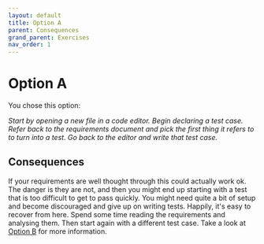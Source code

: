 ```yaml
---
layout: default
title: Option A
parent: Consequences
grand_parent: Exercises
nav_order: 1
---
```


# Option A

You chose this option:

_Start by opening a new file in a code editor. Begin declaring a test case. Refer back to the requirements document and pick the first thing it refers to to turn into a test. Go back to the editor and write that test case._

## Consequences

If your requirements are well thought through this could actually work ok. The danger is they are not, and then you might end up starting with a test that is too difficult to get to pass quickly. You might need quite a bit of setup and become discouraged and give up on writing tests. Happily, it's easy to recover from here. Spend some time reading the requirements and analysing them. Then start again with a different test case. Take a look at [Option B](/exercises/consequences/tdd_overview_B.html) for more information.

